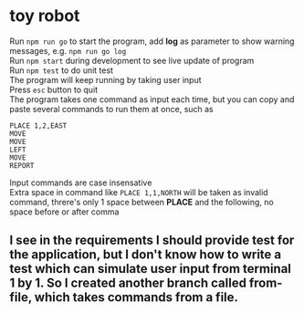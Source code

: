 # toy robot

Run `npm run go` to start the program, add **log** as parameter to show warning messages, e.g. `npm run go log`\
Run `npm start` during development to see live update of program\
Run `npm test` to do unit test\
The program will keep running by taking user input\
Press `esc` button to quit\
The program takes one command as input each time, but you can copy and paste several commands to run them at once, such as
```
PLACE 1,2,EAST 
MOVE 
MOVE 
LEFT 
MOVE 
REPORT
```
Input commands are case insensative\
Extra space in command like `PLACE 1,1,NORTH` will be taken as invalid command, threre's only 1 space between **PLACE** and the following, no space before or after comma

## I see in the requirements I should provide test for the application, but I don't know how to write a test which can simulate user input from terminal 1 by 1. So I created another branch called **from-file**, which takes commands from a file.  